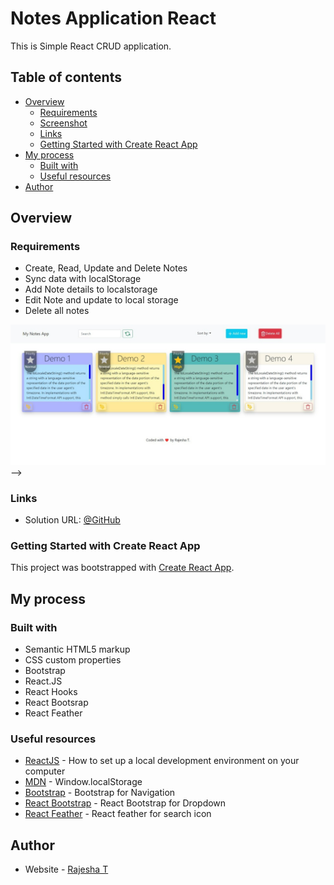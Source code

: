 # Notes Application React

This is Simple React CRUD application.

## Table of contents

- [Overview](#overview)
  - [Requirements](#requirements)
  - [Screenshot](#screenshot)
  - [Links](#links)
  - [Getting Started with Create React App](#getting-started-with-create-react-app)
- [My process](#my-process)
  - [Built with](#built-with)
  - [Useful resources](#useful-resources)
- [Author](#author)

## Overview

### Requirements

- Create, Read, Update and Delete Notes
- Sync data with localStorage
- Add Note details to localstorage
- Edit Note and update to local storage
- Delete all notes

<!-- <!-- ### Screenshot -->

![screenshot](/src/screenshots/screenshot.jpeg) -->

### Links

- Solution URL: [@GitHub](https://github.com/RajeshxD/Notes-Application)
<!-- - Live Site URL: [@Netlify](https://notes-app-xdelmo.netlify.app/)
  [![Netlify Status](https://api.netlify.com/api/v1/badges/bf32737d-afbf-4360-a315-fec90aa06de0/deploy-status)](https://app.netlify.com/sites/notes-app-xdelmo/deploys) -->

### Getting Started with Create React App

This project was bootstrapped with [Create React App](https://github.com/facebook/create-react-app).

## My process

### Built with

- Semantic HTML5 markup
- CSS custom properties
- Bootstrap
- React.JS
- React Hooks
- React Bootsrap
- React Feather

### Useful resources

- [ReactJS](https://reactjs.org/tutorial/tutorial.html) - How to set up a local development environment on your computer
- [MDN](https://developer.mozilla.org/en-US/docs/Web/API/Window/localStorage) - Window.localStorage
- [Bootstrap](https://getbootstrap.com/docs/5.2/components/navbar/) - Bootstrap for Navigation
- [React Bootstrap](https://react-bootstrap.netlify.app/components/dropdowns/) - React Bootstrap for Dropdown
- [React Feather](https://feathericons.com/?query=search) - React feather for search icon

## Author

- Website - [Rajesha T](https://rajesha.netlify.app/)
